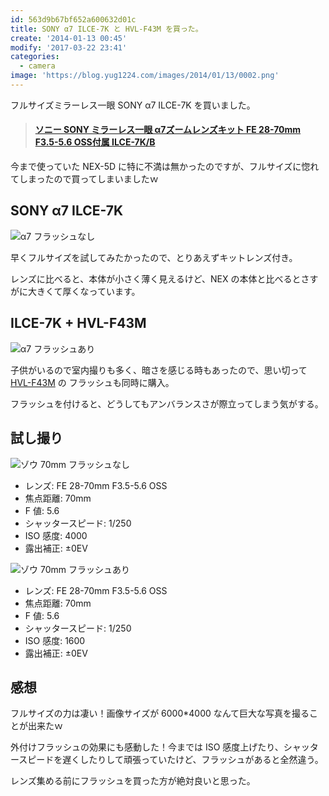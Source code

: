 ```yaml
---
id: 563d9b67bf652a600632d01c
title: SONY α7 ILCE-7K と HVL-F43M を買った。
create: '2014-01-13 00:45'
modify: '2017-03-22 23:41'
categories:
  - camera
image: 'https://blog.yug1224.com/images/2014/01/13/0002.png'
---
```


フルサイズミラーレス一眼 SONY α7 ILCE-7K を買いました。

<blockquote class="embedly-card" data-card-key="efc9713d77434ae8b88ef22dda0a91e8" data-card-controls="0" data-card-width="500" data-card-type="article-full" data-card-align="left"><h4><a href="http://www.amazon.co.jp/gp/product/B00FXKLPVU?ie=UTF8&camp=1207&creative=8411&creativeASIN=B00FXKLPVU&linkCode=shr&tag=yug1224-22&qid=1389967903&sr=8-1&keywords=ILCE-7K">ソニー SONY ミラーレス一眼 α7ズームレンズキット FE 28-70mm F3.5-5.6 OSS付属 ILCE-7K/B</a></h4></blockquote>


今まで使っていた NEX-5D に特に不満は無かったのですが、フルサイズに惚れてしまったので買ってしまいましたｗ

<!-- more -->

## SONY α7 ILCE-7K

![α7 フラッシュなし](/images/2014/01/13/0001.png)

早くフルサイズを試してみたかったので、とりあえずキットレンズ付き。

レンズに比べると、本体が小さく薄く見えるけど、NEX の本体と比べるとさすがに大きくて厚くなっています。

## ILCE-7K + HVL-F43M

![α7 フラッシュあり](/images/2014/01/13/0002.png)

子供がいるので室内撮りも多く、暗さを感じる時もあったので、思い切って [HVL-F43M](http://www.amazon.co.jp/gp/product/B00DOS2U08?ie=UTF8&camp=1207&creative=8411&creativeASIN=B00DOS2U08&linkCode=shr&tag=yug1224-22&qid=1389968220&sr=8-1&keywords=HVL-F43M) の フラッシュも同時に購入。

フラッシュを付けると、どうしてもアンバランスさが際立ってしまう気がする。

## 試し撮り

![ゾウ 70mm フラッシュなし](/images/2014/01/13/0003.png)

- レンズ: FE 28-70mm F3.5-5.6 OSS
- 焦点距離: 70mm
- F 値: 5.6
- シャッタースピード: 1/250
- ISO 感度: 4000
- 露出補正: ±0EV

![ゾウ 70mm フラッシュあり](/images/2014/01/13/0004.png)

- レンズ: FE 28-70mm F3.5-5.6 OSS
- 焦点距離: 70mm
- F 値: 5.6
- シャッタースピード: 1/250
- ISO 感度: 1600
- 露出補正: ±0EV

## 感想

フルサイズの力は凄い！画像サイズが 6000\*4000 なんて巨大な写真を撮ることが出来たｗ

外付けフラッシュの効果にも感動した！今までは ISO 感度上げたり、シャッタースピードを遅くしたりして頑張っていたけど、フラッシュがあると全然違う。

レンズ集める前にフラッシュを買った方が絶対良いと思った。
